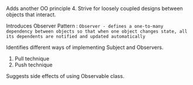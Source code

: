 Adds another OO principle 
 4. Strive for loosely coupled designs between objects that interact.

Introduces Observer Pattern :
``Observer - defines a one-to-many
dependency between objects so that
when one object changes state, all its
dependents are notified and updated
automatically``

Identifies different ways of implementing Subject and Observers.
 1. Pull technique
 2. Push technique


Suggests side effects of using Observable class.